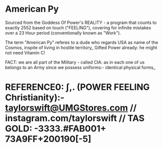 # American Py

[Temporary URL]:
https://www.dropbox.com/s/fe986kqcu9uos29/v3-REATLAS--ALison.py?dl=0

Sourced from the Goddess Of Power's REALITY - a program that counts to exactly 2552 based on touch ("FEELING"), covering for infinite mistakes over a 23 Hour period (conventionally known as "Work").

The term "American Py" referes to a dude who regards USA as name of the Cosmos, inspite of living in hostile territory_ Gifted Power already: he might not need Vitamin C!

FACT: we are all part of the Military - called CIA: as in each one of us belongs to an Army since we possess uniforms:- identical physical forms_

# REFERENCE0: ∫,. (POWER FEELING Christianity):- taylorswift@UMGStores.com // instagram.com/taylorswift // TAS GOLD: -3333.#FAB001+ 73A9FF+200190[-5] 

